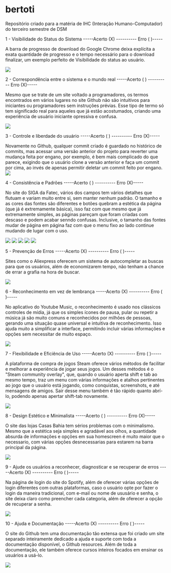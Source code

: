 # bertoti
Repositório criado para a matéria de IHC (Interação Humano-Computador) do terceiro semestre de DSM


1 - Visibilidade do Status do Sistema
-----Acerto (X) ---------- Erro ( )-----

A barra de progresso de download do Google Chrome deixa explícita a exata quantidade de progresso e o tempo necessário para o download finalizar, um exemplo perfeito de Visibilidade do status ao usuário.<br>

<img src=/ihc/Heuristica1.jpg>

2 - Correspondência entre o sistema e o mundo real
-----Acerto ( ) ---------- Erro (X)-----

Mesmo que se trate de um site voltado a programadores, os termos encontrados em vários lugares no site Github não são intuitivos para iniciantes ou programadores sem instruções prévias. Esse tipo de termo só tem significado real para aqueles que já estão acostumados, criando uma experiência de usuário iniciante opressiva e confusa. <br>

<img src=/ihc/Heuristica2.png>

3 - Controle e liberdade do usuário
-----Acerto ( ) ---------- Erro (X)-----

Novamente no Github, qualquer commit criado é guardado no histórico de commits, mas acessar uma versão anterior do projeto para reverter uma mudança feita por engano, por exemplo, é bem mais complicado do que parece, exigindo que o usuário clone a versão anterior e faça um commit por cima, ao invés de apenas permitir deletar um commit feito por engano.<br>
<img src=/ihc/Heuristica3.png>

4 - Consistência e Padrões
-----Acerto ( ) ---------- Erro (X)-----

No site do SIGA da Fatec, vários dos campos tem vários detalhes que flutuam e variam muito entre si, sem manter nenhum padrão. O tamanho e as cores das fontes são diferentes e botões quebram a estética da página (que já é extremamente básica), isso faz com que mesmo que já extremamente simples, as páginas pareçam que foram criadas com descaso e podem acabar senndo confusas. Inclusive, o tamanho das fontes mudar de página em página faz com que o menu fixo ao lado continue mudando de lugar com o uso.<br>

<img src=/ihc/Heuristica4-1.jpg>
<img src=/ihc/Heuristica4-2.jpg>
<img src=/ihc/Heuristica4-3.jpg>
<img src=/ihc/Heuristica4-4.jpg>
<img src=/ihc/Heuristica4-5.jpg>

5 - Prevenção de Erros
-----Acerto (X) ---------- Erro ( )-----

Sites como o Aliexpress oferecem um sistema de autocompletar as buscas para que os usuários, além de economizarem tempo, não tenham a chance de errar a grafia na hora de buscar.<br>

<img src=/ihc/Heuristica5.png>

6 - Reconhecimento em vez de lembrança
-----Acerto (X) ---------- Erro ( )-----

No aplicativo do Youtube Music, o reconhecimento é usado nos clássicos controles de mídia, já que os simples ícones de pausa, pular ou repetir a música já são muito comuns e reconhecidos por milhões de pessoas, gerando uma situação quase universal e intuitiva de reconhecimento. Isso ajuda muito a simplificar a interface, permitindo incluir várias informações e opções sem necessitar de muito espaço.<br>

<img src=/ihc/Heuristica6.png>

7 - Flexibilidade e Eficiência de Uso
-----Acerto (X) ---------- Erro ( )-----

A plataforma de compra de jogos Steam oferece vários métodos de facilitar e melhorar a experiência de jogar seus jogos. Um desses métodos é o "Steam community overlay", que, quando o usuário aperta shift e tab ao mesmo tempo, traz um menu com várias informações e atalhos pertinentes ao jogo que o usuário está jogando, como conquistas, screenshots, e até mensagens de amigos. Sair desse menu também é tão rápido quanto abrí-lo, podendo apenas apertar shift-tab novamente. <br>

<img src=/ihc/Heuristica7.png>

8 - Design Estético e Minimalista
-----Acerto ( ) ---------- Erro (X)-----

O site das lojas Casas Bahia tem sérios problemas com o minimalismo. Mesmo que a estética seja simples e agradável aos olhos, a quantidade absurda de informações e opções em sua homescreen é muito maior que o necessario, com várias opções desnecessarias para estarem na barra principal da página. <br>

<img src=/ihc/Heuristica8.png>

9 - Ajude os usuários a reconhecer, diagnosticar e se recuperar de erros
-----Acerto (X) ---------- Erro ( )-----

Na página de login do site do Spotify, além de oferecer várias opções de login diferentes com outras plataformas, caso o usuário opte por fazer o login da maneira tradicional, com e-mail ou nome de ususário e senha, o site deixa claro como preencher cada categoria, além de oferecer a opção de recuperar a senha. <br>

<img src=/ihc/Heuristica9.png>

10 - Ajuda e Documentação
-----Acerto (X) ---------- Erro ( )-----

O site do Github tem uma documentação tão extensa que foi criado um site separado inteiramente dedicado a ajuda e suporte com toda a documentação disponível, o Github resources. Além de toda a documentação, ele também oferece cursos inteiros focados em ensinar os usuários a usá-lo. <br>

<img src=/ihc/Heuristica10.png>
